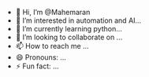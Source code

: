 - 👋 Hi, I’m @Mahemaran
- 👀 I’m interested in automation and AI...
- 🌱 I’m currently learning python...
- 💞️ I’m looking to collaborate on ...
- 📫 How to reach me ...
- 😄 Pronouns: ...
- ⚡ Fun fact: ...

<!---
Mahemaran/Mahemaran is a ✨ special ✨ repository because its `README.md` (this file) appears on your GitHub profile.
You can click the Preview link to take a look at your changes.
--->
